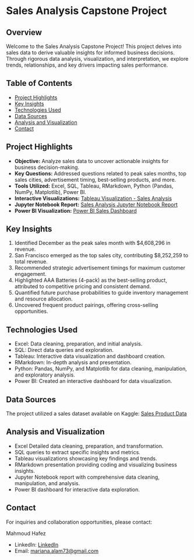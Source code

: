 # Sales Analysis Capstone Project

## Overview

Welcome to the Sales Analysis Capstone Project! This project delves into sales data to derive valuable insights for informed business decisions. Through rigorous data analysis, visualization, and interpretation, we explore trends, relationships, and key drivers impacting sales performance.

## Table of Contents

- [Project Highlights](#project-highlights)
- [Key Insights](#key-insights)
- [Technologies Used](#technologies-used)
- [Data Sources](#data-sources)
- [Analysis and Visualization](#analysis-and-visualization)
- [Contact](#contact)

## Project Highlights

- **Objective:** Analyze sales data to uncover actionable insights for business decision-making.
- **Key Questions:** Addressed questions related to peak sales months, top sales cities, advertisement timing, best-selling products, and more.
- **Tools Utilized:** Excel, SQL, Tableau, RMarkdown, Python (Pandas, NumPy, Matplotlib), Power BI.
- **Interactive Visualizations:** [Tableau Visualization - Sales Analysis](https://public.tableau.com/views/Sales_analysis_16912020036490/customeranalysis?:language=en-US&:display_count=n&:origin=viz_share_link)
- **Jupyter Notebook Report:** [Sales Analysis Jupyter Notebook Report](https://github.com/yourusername/yourprojectrepo/sales_analysis_report.ipynb)
- **Power BI Visualization:** [Power BI Sales Dashboard](https://app.powerbi.com/view?r=yourpowerbidashboard)

## Key Insights

1. Identified December as the peak sales month with $4,608,296 in revenue.
2. San Francisco emerged as the top sales city, contributing $8,252,259 to total revenue.
3. Recommended strategic advertisement timings for maximum customer engagement.
4. Highlighted AAA Batteries (4-pack) as the best-selling product, attributed to competitive pricing and consistent demand.
5. Quantified future purchase probabilities to guide inventory management and resource allocation.
6. Uncovered frequent product pairings, offering cross-selling opportunities.

## Technologies Used

- Excel: Data cleaning, preparation, and initial analysis.
- SQL: Direct data queries and exploration.
- Tableau: Interactive data visualization and dashboard creation.
- RMarkdown: In-depth analysis and presentation.
- Python: Pandas, NumPy, and Matplotlib for data cleaning, manipulation, and exploratory analysis.
- Power BI: Created an interactive dashboard for data visualization.

## Data Sources

The project utilized a sales dataset available on Kaggle: [Sales Product Data](https://www.kaggle.com/datasets/knightbearr/sales-product-data)

## Analysis and Visualization

- Excel Detailed data cleaning, preparation, and transformation.
- SQL queries to extract specific insights and metrics.
- Tableau visualizations showcasing key findings and trends.
- RMarkdown presentation providing coding and visualizing business insights.
- Jupyter Notebook report with comprehensive data cleaning, manipulation, and analysis.
- Power BI dashboard for interactive data exploration.

## Contact

For inquiries and collaboration opportunities, please contact:

Mahmoud Hafez
-  LinkedIn: [LinkedIn](https://www.linkedin.com/in/mariana-alam-7bb32613b/)
- Email: mariana.alam73@gmail.com
